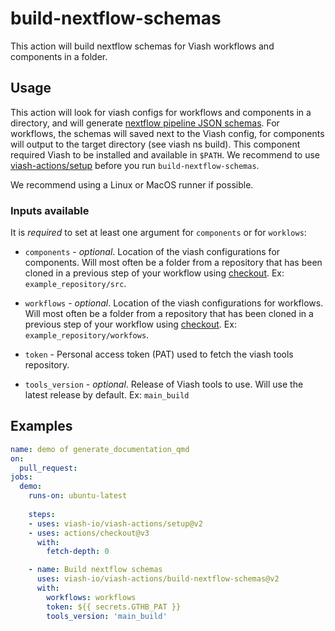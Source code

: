 # build-nextflow-schemas

This action will build nextflow schemas for Viash workflows and components in a folder.

## Usage

This action will look for viash configs for workflows and components in a directory,
and will generate [nextflow pipeline JSON schemas](https://help.tower.nf/latest/pipeline-schema/overview/).
For workflows, the schemas will saved next to the Viash config, for components will output to the target directory (see viash ns build). This component required Viash to be installed and available in `$PATH`. We recommend to use [viash-actions/setup](https://github.com/viash-io/viash-actions/tree/main/setup) before you run `build-nextflow-schemas`.

We recommend using a Linux or MacOS runner if possible.

### Inputs available

It is _required_ to set at least one argument for `components` or for `worklows`:

* `components` - _optional_. Location of the viash configurations for components. Will most often be a folder from a repository that has been cloned in a previous step of your workflow using [checkout](https://github.com/marketplace/actions/checkout). Ex: `example_repository/src`.

* `workflows` - _optional_. Location of the viash configurations for workflows. Will most often be a folder from a repository that has been cloned in a previous step of your workflow using [checkout](https://github.com/marketplace/actions/checkout). Ex: `example_repository/workfows`.

* `token` - Personal access token (PAT) used to fetch the viash tools repository.

* `tools_version` - _optional_. Release of Viash tools to use. Will use the latest release by default. Ex: `main_build`

## Examples

```yaml
name: demo of generate_documentation_qmd
on:
  pull_request:
jobs:
  demo:
    runs-on: ubuntu-latest
    
    steps:
    - uses: viash-io/viash-actions/setup@v2
    - uses: actions/checkout@v3
      with:
        fetch-depth: 0

    - name: Build nextflow schemas
      uses: viash-io/viash-actions/build-nextflow-schemas@v2
      with:
        workflows: workflows
        token: ${{ secrets.GTHB_PAT }}
        tools_version: 'main_build'
```